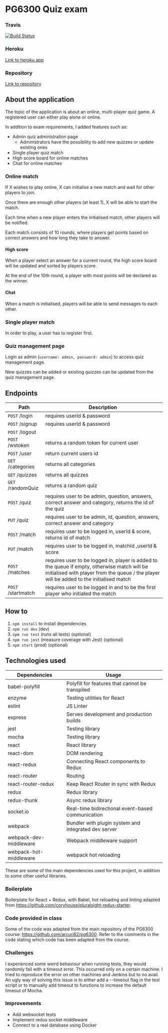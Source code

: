 # PG6300 Quiz exam

### Travis
[![Build Status](https://travis-ci.com/stellaselena/pg6300-quiz-exam.svg?token=xqfmXCaJoqxaqpsVZGP3&branch=master)](https://travis-ci.com/stellaselena/pg6300-quiz-exam)

### Heroku
[Link to heroku app](https://stella-quiz-app.herokuapp.com)

### Repository
[Link to repository](https://github.com/stellaselena/PG6300-quiz-exam)

## About the application
The topic of the application is about an online, multi-player quiz game. A registered user can either play alone or online.

In addition to exam requirements, I added features such as:
- Admin quiz administration page
  - Administrators have the possibility to add new quizzes or update existing ones
- Single player quiz match
- High score board for online matches
- Chat for online matches

### Online match

If X wishes to play online, X can initialise a new match and wait for other players to join. 

Once there are enough other players (at least 1), X will be able to start the match. 

Each time when a new player enters the initialised match, other players will be notified.

Each match consists of 10 rounds, where players get points based on correct answers and how long they take to answer.

#### High score

When a player select an answer for a current round, the high score board will be updated and sorted by players score. 

At the end of the 10th round, a player with most points will be declared as the winner.

#### Chat

When a match is initialised, players will be able to send messages to each other.

### Single player match

In order to play, a user has to register first.

### Quiz management page
Login as admin (`username: admin, password: admin`) to access quiz management page.
 
New quizzes can be added or existing quizzes can be updated from the quiz management page.

## Endpoints

| **Path** | **Description** |
|----------|-------
|`POST` /login| requires userId & password
|`POST` /signup| requires userId & password
|`POST` /logout| 
|`POST` /wstoken| returns a random token for current user
|`POST` /user	| return current users id
|`GET` /categories| returns all categories
|`GET` /quizzes | returns all quizzes 
|`GET` /randomQuiz | returns a random quiz 
|`POST` /quiz | requires user to be admin, question, answers, correct answer and category, returns the id of the quiz 
|`PUT` /quiz | requires user to be admin, id, question, answers, correct answer and category 
|`POST` /match | requires user to be logged in, userId & score, returns id of match 
|`PUT` /match | requires user to be logged in, matchId ,userId & score
|`POST` /matches | requires user to be logged in,  player is added to the queue if empty, otherwise match will be initialised with player from the queue / the player will be added to the initialised match
|`POST` /startmatch | requires user to be logged in and to be the first player who initiated the match

## How to
1. `npm install` to install dependencies
2. `npm run dev` (dev)
3. `npm run test` (runs all tests) (optional)
4. `npm run jest` (measure coverage with Jest) (optional)
5. `npm start` (prod) (optional)

## Technologies used

| **Dependencies** | **Usage**  |
|----------|-------
|babel-polyfill| Polyfill for features that cannot be transpiled
|enzyme|  Testing utilities for React
|eslint| JS Linter
|express| Serves development and production builds
|jest	| Testing library
|mocha| Testing library
|react | React library 
|react-dom|DOM rendering 
|react-redux|Connecting React components to Redux 
|react-router|Routing 
|react-router-redux|Keep React Router in sync with Redux
|redux| Redux library 
|redux-thunk| Async redux library
|socket.io| Real-time bidirectional event-based communication
|webpack| Bundler with plugin system and integrated dev server
|webpack-dev-middleware	| Webpack middleware support 
|webpack-hot-middleware	| webpack hot reloading

These are some of the main dependencies used for this project, in addition to some other useful libraries.
  
### Boilerplate
Boilerplate for React + Redux, with Babel, hot reloading and linting adapted from 
https://github.com/coryhouse/pluralsight-redux-starter.

### Code provided in class
Some of the code was adapted from the main repository of the PG6300 course: https://github.com/arcuri82/pg6300.
Refer to the comments in the code stating which code has been adapted from the course.

### Challenges
I experienced some weird behaviour when running tests, they would randomly fail
with a timeout error. This occurred only on a certain machine. I tried to reproduce the error
on other machines and Jenkins but to no avail. An ugly way of solving this issue is to either add
a --timeout flag in the test script or to manually add timeout to functions to increase the default timeout of Mocha.

### Improvements
- Add websocket tests
- Implement redux socket middleware
- Connect to a real database using Docker
